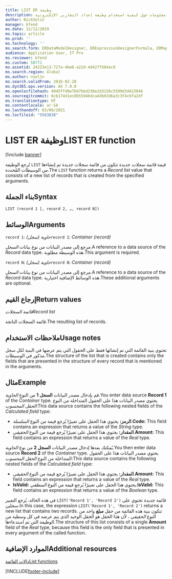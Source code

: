 ```yaml
---
title: LIST ER وظيفة
description: يوفر هذا الموضوع معلومات حول كيفية استخدام وظيفة إعداد التقارير الإلكترونية LIST (ER).
author: NickSelin
manager: kfend
ms.date: 12/12/2019
ms.topic: article
ms.prod: ''
ms.technology: ''
ms.search.form: ERDataModelDesigner, ERExpressionDesignerFormula, ERMappedFormatDesigner, ERModelMappingDesigner
audience: Application User, IT Pro
ms.reviewer: kfend
ms.custom: 58771
ms.assetid: 24223e13-727a-4be6-a22d-4d427f504ac9
ms.search.region: Global
ms.author: nselin
ms.search.validFrom: 2016-02-28
ms.dyn365.ops.version: AX 7.0.0
ms.openlocfilehash: 4945ffd0e7bb7bbd238e2d3156c5599d3d423046
ms.sourcegitcommit: 6cb174d1ec8b55946dca4db03d6a3c3f4c6fa2df
ms.translationtype: HT
ms.contentlocale: ar-SA
ms.lasthandoff: 03/09/2021
ms.locfileid: "5563838"
---
```

# <a name="list-er-function"></a><span data-ttu-id="76577-103">LIST ER وظيفة</span><span class="sxs-lookup"><span data-stu-id="76577-103">LIST ER function</span></span>

[!include [banner](../includes/banner.md)]

<span data-ttu-id="76577-104">تُرجع الوظيفة `LIST` قيمة *قائمة سجلات* جديدة تتكون من قائمة سجلات جديدة تم إنشاءها من الوسيطات المُحددة.</span><span class="sxs-lookup"><span data-stu-id="76577-104">The `LIST` function returns a *Record list* value that consists of a new list of records that is created from the specified arguments.</span></span>

## <a name="syntax"></a><span data-ttu-id="76577-105">بناء الجملة</span><span class="sxs-lookup"><span data-stu-id="76577-105">Syntax</span></span>

```vb
LIST (record 1 [, record 2, …, record N])
```

## <a name="arguments"></a><span data-ttu-id="76577-106">الوسائط</span><span class="sxs-lookup"><span data-stu-id="76577-106">Arguments</span></span>

<span data-ttu-id="76577-107">`record 1`: *حاوية (سجل)*</span><span class="sxs-lookup"><span data-stu-id="76577-107">`record 1`: *Container (record)*</span></span>

<span data-ttu-id="76577-108">مرجع إلى مصدر البيانات من نوع بيانات *السجل*.</span><span class="sxs-lookup"><span data-stu-id="76577-108">A reference to a data source of the *Record* data type.</span></span> <span data-ttu-id="76577-109">هذه الوسيطة مطلوبة.</span><span class="sxs-lookup"><span data-stu-id="76577-109">This argument is required.</span></span>

<span data-ttu-id="76577-110">`record N`: *حاوية (سجل)*</span><span class="sxs-lookup"><span data-stu-id="76577-110">`record N`: *Container (record)*</span></span>

<span data-ttu-id="76577-111">مرجع إلى مصدر البيانات من نوع بيانات *السجل*.</span><span class="sxs-lookup"><span data-stu-id="76577-111">A reference to a data source of the *Record* data type.</span></span> <span data-ttu-id="76577-112">هذه الوسائط الإضافية اختيارية.</span><span class="sxs-lookup"><span data-stu-id="76577-112">These additional arguments are optional.</span></span>

## <a name="return-values"></a><span data-ttu-id="76577-113">إرجاع القيم</span><span class="sxs-lookup"><span data-stu-id="76577-113">Return values</span></span>

<span data-ttu-id="76577-114">*قائمة السجلات*</span><span class="sxs-lookup"><span data-stu-id="76577-114">*Record list*</span></span>

<span data-ttu-id="76577-115">قائمة السجلات الناتجة.</span><span class="sxs-lookup"><span data-stu-id="76577-115">The resulting list of records.</span></span>

## <a name="usage-notes"></a><span data-ttu-id="76577-116">ملاحظات الاستخدام</span><span class="sxs-lookup"><span data-stu-id="76577-116">Usage notes</span></span>

<span data-ttu-id="76577-117">تحتوي بنية القائمة التي تم إنشائها فقط على الحقول التي يتم عرضها في البنية لكل سجل مذكور في الوسيطات.</span><span class="sxs-lookup"><span data-stu-id="76577-117">The structure of the list that is created contains only the fields that are presented in the structure of every record that is mentioned in the arguments.</span></span>

## <a name="example"></a><span data-ttu-id="76577-118">مثال</span><span class="sxs-lookup"><span data-stu-id="76577-118">Example</span></span>

<span data-ttu-id="76577-119">قم بإدخال مصدر البيانات **السجل 1** من النوع *الحاوية*.</span><span class="sxs-lookup"><span data-stu-id="76577-119">You enter data source **Record 1** of the *Container* type.</span></span> <span data-ttu-id="76577-120">يحتوي مصدر البيانات هذا على الحقول المتداخلة من النوع *الحقل المحسوب*:</span><span class="sxs-lookup"><span data-stu-id="76577-120">This data source contains the following nested fields of the *Calculated field* type:</span></span>

- <span data-ttu-id="76577-121">**الرمز:** يحتوي هذا الحقل على تعبيرًا يُرجع قيمة من النوع *السلسلة*.</span><span class="sxs-lookup"><span data-stu-id="76577-121">**Code:** This field contains an expression that returns a value of the *String* type.</span></span>
- <span data-ttu-id="76577-122">**المقدار:** يحتوي هذا الحقل على تعبيرًا يُرجع قيمة من النوع *الحقيقي*.</span><span class="sxs-lookup"><span data-stu-id="76577-122">**Amount:** This field contains an expression that returns a value of the *Real* type.</span></span>

<span data-ttu-id="76577-123">يُمكنك بعدها إدخال مصدر البيانات **السجل 2** من نوع *الحاوية*.</span><span class="sxs-lookup"><span data-stu-id="76577-123">You then enter data source **Record 2** of the *Container* type.</span></span> <span data-ttu-id="76577-124">يحتوي مصدر البيانات هذا على الحقول المتداخلة من النوع *الحقل المحسوب*:</span><span class="sxs-lookup"><span data-stu-id="76577-124">This data source contains the following nested fields of the *Calculated field* type:</span></span>

- <span data-ttu-id="76577-125">**المقدار:** يحتوي هذا الحقل على تعبيرًا يُرجع قيمة من النوع *الحقيقي*.</span><span class="sxs-lookup"><span data-stu-id="76577-125">**Amount:** This field contains an expression that returns a value of the *Real* type.</span></span>
- <span data-ttu-id="76577-126">**IsValid:** يحتوي هذا الحقل على تعبيرًا يُرجع قيمة من النوع *المنطقي*.</span><span class="sxs-lookup"><span data-stu-id="76577-126">**IsValid:** This field contains an expression that returns a value of the *Boolean* type.</span></span>

<span data-ttu-id="76577-127">في هذه الحالة، يُرجع التعبير `LIST('Record 1', 'Record 2')` قائمة جديدة تحتوي على سجلين.</span><span class="sxs-lookup"><span data-stu-id="76577-127">In this case, the expression `LIST('Record 1', 'Record 2')` returns a new list that contains two records.</span></span> <span data-ttu-id="76577-128">تتكون بنية هذه القائمة من حقل **مبلغ** واحد من النوع *الحقيقي* ، لأن هذا الحقل هو الحقل الوحيد الذي يتم عرضه في كل وسطية من الوظيفة التي تم استدعاءها.</span><span class="sxs-lookup"><span data-stu-id="76577-128">The structure of this list consists of a single **Amount** field of the *Real* type, because this field is the only field that is presented in every argument of the called function.</span></span>

## <a name="additional-resources"></a><span data-ttu-id="76577-129">الموارد الإضافية</span><span class="sxs-lookup"><span data-stu-id="76577-129">Additional resources</span></span>

[<span data-ttu-id="76577-130">دالات القائمة</span><span class="sxs-lookup"><span data-stu-id="76577-130">List functions</span></span>](er-functions-category-list.md)


[!INCLUDE[footer-include](../../../includes/footer-banner.md)]